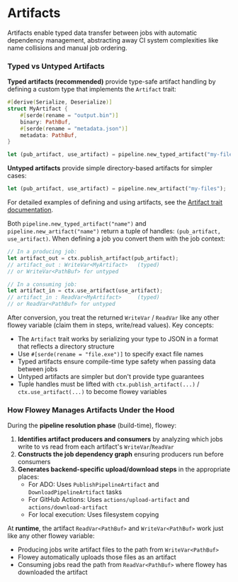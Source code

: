 # Artifacts

Artifacts enable typed data transfer between jobs with automatic dependency management, abstracting away CI system complexities like name collisions and manual job ordering.

### Typed vs Untyped Artifacts

**Typed artifacts (recommended)** provide type-safe artifact handling by defining
a custom type that implements the `Artifact` trait:

```rust
#[derive(Serialize, Deserialize)]
struct MyArtifact {
    #[serde(rename = "output.bin")]
    binary: PathBuf,
    #[serde(rename = "metadata.json")]
    metadata: PathBuf,
}

let (pub_artifact, use_artifact) = pipeline.new_typed_artifact("my-files");
```

**Untyped artifacts** provide simple directory-based artifacts for simpler cases:

```rust
let (pub_artifact, use_artifact) = pipeline.new_artifact("my-files");
```

For detailed examples of defining and using artifacts, see the [Artifact trait documentation](https://openvmm.dev/rustdoc/linux/flowey_core/pipeline/trait.Artifact.html).

Both `pipeline.new_typed_artifact("name")` and `pipeline.new_artifact("name")` return a tuple of handles: `(pub_artifact, use_artifact)`. When defining a job you convert them with the job context:
```rust
// In a producing job:
let artifact_out = ctx.publish_artifact(pub_artifact);
// artifact_out : WriteVar<MyArtifact>   (typed)
// or WriteVar<PathBuf> for untyped

// In a consuming job:
let artifact_in = ctx.use_artifact(use_artifact);
// artifact_in : ReadVar<MyArtifact>     (typed)
// or ReadVar<PathBuf> for untyped
```
After conversion, you treat the returned `WriteVar` / `ReadVar` like any other flowey variable (claim them in steps, write/read values). 
Key concepts:
- The `Artifact` trait works by serializing your type to JSON in a format that reflects a directory structure
- Use `#[serde(rename = "file.exe")]` to specify exact file names
- Typed artifacts ensure compile-time type safety when passing data between jobs
- Untyped artifacts are simpler but don't provide type guarantees
- Tuple handles must be lifted with `ctx.publish_artifact(...)` / `ctx.use_artifact(...)` to become flowey variables

### How Flowey Manages Artifacts Under the Hood

During the **pipeline resolution phase** (build-time), flowey:

1. **Identifies artifact producers and consumers** by analyzing which jobs write to vs read from each artifact's `WriteVar`/`ReadVar`
2. **Constructs the job dependency graph** ensuring producers run before consumers
3. **Generates backend-specific upload/download steps** in the appropriate places:
   - For ADO: Uses `PublishPipelineArtifact` and `DownloadPipelineArtifact` tasks
   - For GitHub Actions: Uses `actions/upload-artifact` and `actions/download-artifact`
   - For local execution: Uses filesystem copying

At **runtime**, the artifact `ReadVar<PathBuf>` and `WriteVar<PathBuf>` work just like any other flowey variable:
- Producing jobs write artifact files to the path from `WriteVar<PathBuf>`
- Flowey automatically uploads those files as an artifact
- Consuming jobs read the path from `ReadVar<PathBuf>` where flowey has downloaded the artifact
